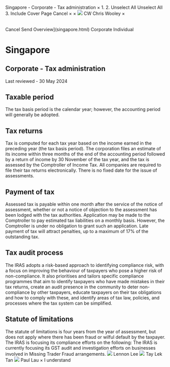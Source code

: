 Singapore - Corporate - Tax administration
×
1.
2.
Unselect All
Unselect All
3.
Include Cover Page
Cancel
×
×
![](-/media/world-wide-tax-summaries/attachments/global---chris-wooley.ashx%3Frev=ac5e5f3223b34096b1afc2a6009c7320&revision=ac5e5f32-23b3-4096-b1af-c2a6009c7320&hash=859B7ADC84DC2CBEC9760E9E6EE7DE6D0A8BFCDF)
CW
Chris Wooley
×
######
Cancel
Send
Overview](singapore.html)
Corporate
Individual
# Singapore
## Corporate - Tax administration
Last reviewed - 30 May 2024
## Taxable period
The tax basis period is the calendar year; however, the accounting period will generally be adopted.
## Tax returns
Tax is computed for each tax year based on the income earned in the preceding year (the tax basis period). The corporation files an estimate of its income within three months of the end of the accounting period followed by a return of income by 30 November of the tax year, and the tax is assessed by the Comptroller of Income Tax. All companies are required to file their tax returns electronically. There is no fixed date for the issue of assessments.
## Payment of tax
Assessed tax is payable within one month after the service of the notice of assessment, whether or not a notice of objection to the assessment has been lodged with the tax authorities. Application may be made to the Comptroller to pay estimated tax liabilities on a monthly basis. However, the Comptroller is under no obligation to grant such an application.
Late payment of tax will attract penalties, up to a maximum of 17% of the outstanding tax.
## Tax audit process
The IRAS adopts a risk-based approach to identifying compliance risk, with a focus on improving the behaviour of taxpayers who pose a higher risk of non-compliance. It also prioritises and tailors specific compliance programmes that aim to identify taxpayers who have made mistakes in their tax returns, create an audit presence in the community to deter non-compliance by other taxpayers, educate taxpayers on their tax obligations and how to comply with these, and identify areas of tax law, policies, and processes where the tax system can be simplified.
## Statute of limitations
The statute of limitations is four years from the year of assessment, but does not apply where there has been fraud or wilful default by the taxpayer.
The IRAS is focusing its compliance efforts on the following:
The IRAS is currently focusing its GST audit and investigation efforts on businesses involved in Missing Trader Fraud arrangements.
![](-/media/world-wide-tax-summaries/singaporelennon-leelennonjpg20240708104218525.ashx%3Frev=182ac12d5e8944488c5caac8d90f746a&revision=182ac12d-5e89-4448-8c5c-aac8d90f746a&hash=53FC6E9682EE7E48C109491E50EA81CA34D0AFA0)
Lennon Lee
![](-/media/world-wide-tax-summaries/singaporetay-lek-tantan-tay-lekjpg20240708013833592.ashx%3Frev=06b80135880e4c8797ee02033a4da892&revision=06b80135-880e-4c87-97ee-02033a4da892&hash=54373D42627CBD748F51403809AFDCB42513ABED)
Tay Lek Tan
![](-/media/world-wide-tax-summaries/attachments/singapore---paul-lau.ashx%3Frev=af27b5e77bff41b99fb2176eda4a0a6d&revision=af27b5e7-7bff-41b9-9fb2-176eda4a0a6d&hash=39990542168C259C7CADA92D30B28DAB66A2EE61)
Paul Lau
×
I understand
